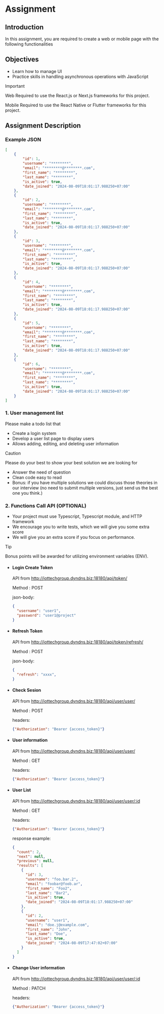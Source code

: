 # Assignment

## Introduction
In this assignment, you are required to create a web or mobile page with the following functionalities

## Objectives

- Learn how to manage UI
- Practice skills in handling asynchronous operations with JavaScript

  
> [!IMPORTANT]
> Web Required to use the React.js or Next.js frameworks for this project.
> 
> Mobile Required to use the React Native or Flutter frameworks for this project.

## Assignment Description

### Example JSON

```json
[
    {
        "id": 1,
        "username": "********",
        "email": "********@********.com",
        "first_name": "********",
        "last_name": "********",
        "is_active": true,
        "date_joined": "2024-08-09T18:01:17.988250+07:00"
    },
    {
        "id": 2,
        "username": "********",
        "email": "********@********.com",
        "first_name": "********",
        "last_name": "********",
        "is_active": true,
        "date_joined": "2024-08-09T18:01:17.988250+07:00"
    },
    {
        "id": 3,
        "username": "********",
        "email": "********@********.com",
        "first_name": "********",
        "last_name": "********",
        "is_active": true,
        "date_joined": "2024-08-09T18:01:17.988250+07:00"
    },
    {
        "id": 4,
        "username": "********",
        "email": "********@********.com",
        "first_name": "********",
        "last_name": "********",
        "is_active": true,
        "date_joined": "2024-08-09T18:01:17.988250+07:00"
    },
    {
        "id": 5,
        "username": "********",
        "email": "********@********.com",
        "first_name": "********",
        "last_name": "********",
        "is_active": true,
        "date_joined": "2024-08-09T18:01:17.988250+07:00"
    },
    {
        "id": 6,
        "username": "********",
        "email": "********@********.com",
        "first_name": "********",
        "last_name": "********",
        "is_active": true,
        "date_joined": "2024-08-09T18:01:17.988250+07:00"
    }
]
```
### 1. User management list

Please make a todo list that
- Create a login system
- Develop a user list page to display users
- Allows adding, editing, and deleting user information
  
> [!CAUTION]
> Please do your best to show your best solution we are looking for
> - Answer the need of question
> - Clean code easy to read
> - Bonus: if you have multiple solutions we could discuss those theories in our interview (no need to submit multiple versions, just send us the best one you think.)

### 2. Functions Call API (OPTIONAL)

- Your project must use Typescript, Typescript module, and HTTP framework
- We encourage you to write tests, which we will give you some extra score
- We will give you an extra score if you focus on performance.

> [!TIP]
> Bonus points will be awarded for utilizing environment variables (ENV).

- #### Login Create Token

  API from <http://iottechgroup.dyndns.biz:18180/api/token/>
  
  Method : POST

  json-body:
  ```json
  {
    "username": "user1",
    "password": "user1@project"
  }
  ```
- #### Refresh Token

  API from <http://iottechgroup.dyndns.biz:18180/api/token/refresh/>
  
  Method : POST
  
  json-body:
  ```json
  {
    "refresh": "xxxx",
  }
  ```

- #### Check Sesion

  API from <http://iottechgroup.dyndns.biz:18180/api/user/user/>

  Method : POST

  headers:
  ```json
  {"Authorization": "Bearer {access_token}"}
  ```

- #### User information

  API from <http://iottechgroup.dyndns.biz:18180/api/user/user/>

  Method : GET

  headers:
  ```json
  {"Authorization": "Bearer {access_token}"}
  ```

- #### User List

  API from <http://iottechgroup.dyndns.biz:18180/api/user/user/:id>

  Method : GET

  headers:
  ```json
  {"Authorization": "Bearer {access_token}"}
  ```

  response example:

  ```json
  {
    "count": 2,
    "next": null,
    "previous": null,
    "results": [
      {
        "id": 3,
        "username": "foo.bar.2",
        "email": "foobar@foob.ar",
        "first_name": "Foo2",
        "last_name": "Bar2",
        "is_active": true,
        "date_joined": "2024-08-09T18:01:17.988250+07:00"
      },
      {
        "id": 2,
        "username": "user1",
        "email": "doe.j@example.com",
        "first_name": "John",
        "last_name": "Doe",
        "is_active": true,
        "date_joined": "2024-08-09T17:47:02+07:00"
      }
    ]
  }
  ```
  
- #### Change User information

  API from <http://iottechgroup.dyndns.biz:18180/api/user/user/:id>

  Method : PATCH

  headers:
  ```json
  {"Authorization": "Bearer {access_token}"}
  ```

